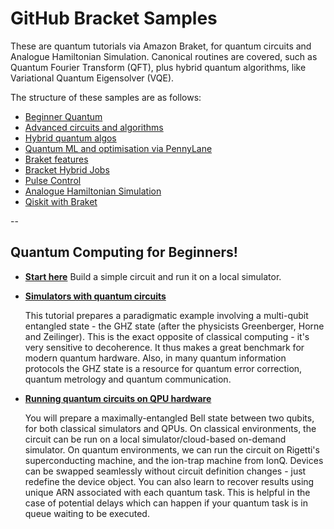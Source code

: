 # GitHub Bracket Samples

These are quantum tutorials via Amazon Braket, for quantum circuits and Analogue Hamiltonian Simulation. Canonical routines are covered, such as Quantum Fourier Transform (QFT), plus hybrid quantum algorithms, like Variational Quantum Eigensolver (VQE).

The structure of these samples are as follows:

- [Beginner Quantum](#simple)
- [Advanced circuits and algorithms](#advanced)
- [Hybrid quantum algos](#hybrid)
- [Quantum ML and optimisation via PennyLane](#pennylane)
- [Braket features](#braket)
- [Bracket Hybrid Jobs](#jobs)
- [Pulse Control](#pulse)
- [Analogue Hamiltonian Simulation](#ahs)
- [Qiskit with Braket](#qiskit)

--
## <a name="simple">Quantum Computing for Beginners!</a>
* [**Start here**](examples/getting_started/0_Getting_started/0_Getting_starated.ipynb)
Build a simple circuit and run it on a local simulator.

* [**Simulators with quantum circuits**](examples/getting_started/1_Running_quantum_circuits_on_simulators/1_Running_quantum_circuits_on_simultors.ipynb)

  This tutorial prepares a paradigmatic example involving a multi-qubit entangled state - the GHZ state (after the physicists Greenberger, Horne and Zeilinger). This is the exact opposite of classical computing - it's very sensitive to decoherence. It thus makes a great benchmark for modern quantum hardware. Also, in many quantum information protocols the GHZ state is a resource for quantum error correction, quantum metrology and quantum communication.

* [**Running quantum circuits on QPU hardware**](examples/getting_started/2_Running_quantum_circuits_on_QPU_devices/2_Running_quantum_circuits_on_QPU_devices.ipynb)

  You will prepare a maximally-entangled Bell state between two qubits, for both classical simulators and QPUs.
  On classical environments, the circuit can be run on a local simulator/cloud-based on-demand simulator.
  On quantum environments, we can run the circuit on Rigetti's superconducting machine, and the ion-trap machine from IonQ. Devices can be swapped seamlessly without circuit definition changes - just redefine the device object. You can also learn to recover results using unique ARN associated with each quantum task. This is helpful in the case of potential delays which can happen if your quantum task is in queue waiting to be executed. 
